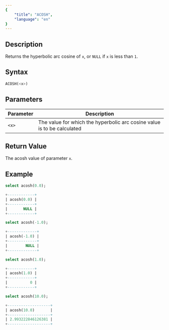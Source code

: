 ```yaml
---
{
    "title": "ACOSH",
    "language": "en"
}
---
```


## Description

Returns the hyperbolic arc cosine of `x`, or `NULL` if `x` is less than `1`.

## Syntax

```sql
ACOSH(<x>)
```

## Parameters

| Parameter | Description |  
| -- | -- |  
| `<x>` | The value for which the hyperbolic arc cosine value is to be calculated |  

## Return Value  

The acosh value of parameter `x`. 

## Example

```sql
select acosh(0.0);
```

```sql
+------------+
| acosh(0.0) |
+------------+
|       NULL |
+------------+
```

```sql
select acosh(-1.0);
```

```sql
+-------------+
| acosh(-1.0) |
+-------------+
|        NULL |
+-------------+
```

```sql
select acosh(1.0);
```

```sql
+------------+
| acosh(1.0) |
+------------+
|          0 |
+------------+
```

```sql
select acosh(10.0);
```

```sql
+-------------------+
| acosh(10.0)       |
+-------------------+
| 2.993222846126381 |
+-------------------+
```
